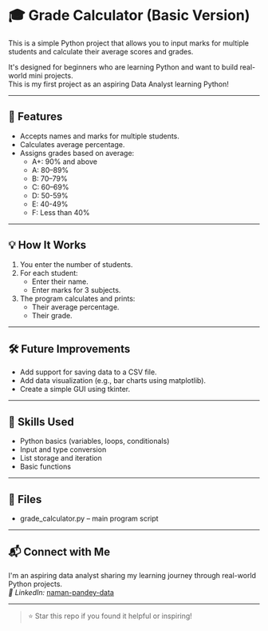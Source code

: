 # 🎓 Grade Calculator (Basic Version)

This is a simple Python project that allows you to input marks for multiple students and calculate their average scores and grades.

It's designed for beginners who are learning Python and want to build real-world mini projects.  
This is my first project as an aspiring Data Analyst learning Python!

---

## 📌 Features

- Accepts names and marks for multiple students.
- Calculates average percentage.
- Assigns grades based on average:
  - A+: 90% and above
  - A: 80–89%
  - B: 70–79%
  - C: 60–69%
  - D: 50-59%
  - E: 40-49%
  - F: Less than 40%

---

## 💡 How It Works

1. You enter the number of students.
2. For each student:
   - Enter their name.
   - Enter marks for 3 subjects.
3. The program calculates and prints:
   - Their average percentage.
   - Their grade.

---

## 🛠 Future Improvements

- Add support for saving data to a CSV file.
- Add data visualization (e.g., bar charts using matplotlib).
- Create a simple GUI using tkinter.

---

## 🧠 Skills Used

- Python basics (variables, loops, conditionals)
- Input and type conversion
- List storage and iteration
- Basic functions

---

## 📁 Files

- grade_calculator.py – main program script

---

## 📬 Connect with Me

I'm an aspiring data analyst sharing my learning journey through real-world Python projects.  
*🔗 LinkedIn:* [naman-pandey-data](https://www.linkedin.com/in/naman-pandey-data)

---

> ⭐ Star this repo if you found it helpful or inspiring!